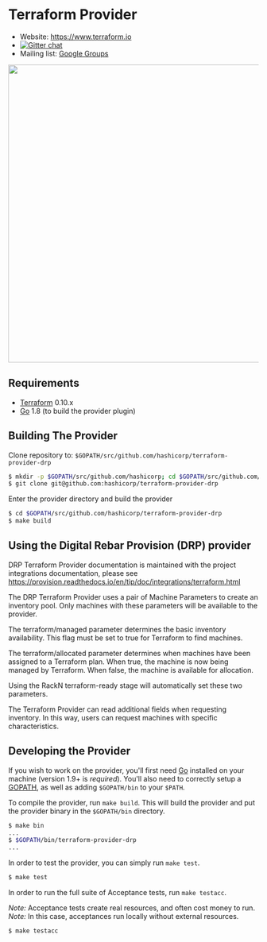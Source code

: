 Terraform Provider
==================

- Website: https://www.terraform.io
- [![Gitter chat](https://badges.gitter.im/hashicorp-terraform/Lobby.png)](https://gitter.im/hashicorp-terraform/Lobby)
- Mailing list: [Google Groups](http://groups.google.com/group/terraform-tool)

<img src="https://cdn.rawgit.com/hashicorp/terraform-website/master/content/source/assets/images/logo-hashicorp.svg" width="600px">

Requirements
------------

-	[Terraform](https://www.terraform.io/downloads.html) 0.10.x
-	[Go](https://golang.org/doc/install) 1.8 (to build the provider plugin)

Building The Provider
---------------------

Clone repository to: `$GOPATH/src/github.com/hashicorp/terraform-provider-drp`

```sh
$ mkdir -p $GOPATH/src/github.com/hashicorp; cd $GOPATH/src/github.com/hashicorp
$ git clone git@github.com:hashicorp/terraform-provider-drp
```

Enter the provider directory and build the provider

```sh
$ cd $GOPATH/src/github.com/hashicorp/terraform-provider-drp
$ make build
```

Using the Digital Rebar Provision (DRP) provider
------------------------------------------------

DRP Terraform Provider documentation is maintained with the project integrations documentation, please see
https://provision.readthedocs.io/en/tip/doc/integrations/terraform.html

The DRP Terraform Provider uses a pair of Machine Parameters to create an inventory pool. Only machines with these parameters will be available to the provider.

The terraform/managed parameter determines the basic inventory availability. This flag must be set to true for Terraform to find machines.

The terraform/allocated parameter determines when machines have been assigned to a Terraform plan. When true, the machine is now being managed by Terraform. When false, the machine is available for allocation.

Using the RackN terraform-ready stage will automatically set these two parameters.

The Terraform Provider can read additional fields when requesting inventory. In this way, users can request machines with specific characteristics.

Developing the Provider
---------------------------

If you wish to work on the provider, you'll first need [Go](http://www.golang.org) installed on your machine (version 1.9+ is *required*). You'll also need to correctly setup a [GOPATH](http://golang.org/doc/code.html#GOPATH), as well as adding `$GOPATH/bin` to your `$PATH`.

To compile the provider, run `make build`. This will build the provider and put the provider binary in the `$GOPATH/bin` directory.

```sh
$ make bin
...
$ $GOPATH/bin/terraform-provider-drp
...
```

In order to test the provider, you can simply run `make test`.

```sh
$ make test
```

In order to run the full suite of Acceptance tests, run `make testacc`.

*Note:* Acceptance tests create real resources, and often cost money to run.
*Note:* In this case, acceptances run locally without external resources.

```sh
$ make testacc
```
